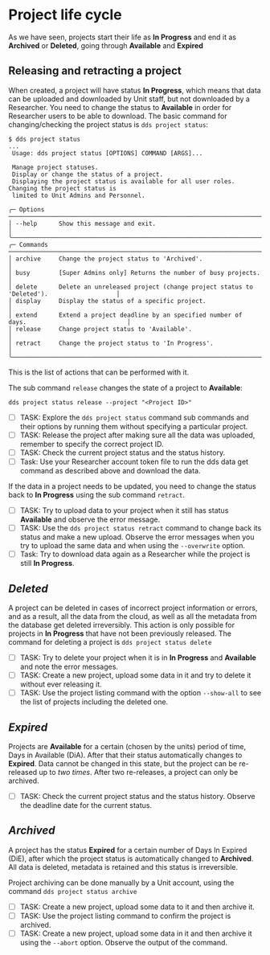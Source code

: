 # Project life cycle

As we have seen, projects start their life as **In Progress** and end it as **Archived** or **Deleted**, going through **Available** and **Expired**

## Releasing and retracting a project

When created, a project will have status **In Progress**, which means that data can be uploaded and downloaded by Unit staff, but not downloaded by a Researcher. You need to change the status to **Available** in order for Researcher users to be able to download. The basic command for changing/checking the project status is `dds project status`:

~~~
$ dds project status
...
 Usage: dds project status [OPTIONS] COMMAND [ARGS]...

 Manage project statuses.
 Display or change the status of a project.
 Displaying the project status is available for all user roles. Changing the project status is
 limited to Unit Admins and Personnel.

╭─ Options ────────────────────────────────────────────────────────────────────────────────────────╮
│ --help      Show this message and exit.                                                          │
╰──────────────────────────────────────────────────────────────────────────────────────────────────╯
╭─ Commands ───────────────────────────────────────────────────────────────────────────────────────╮
│ archive     Change the project status to 'Archived'.                                             │
│ busy        [Super Admins only] Returns the number of busy projects.                             │
│ delete      Delete an unreleased project (change project status to 'Deleted').                   │
│ display     Display the status of a specific project.                                            │
│ extend      Extend a project deadline by an specified number of days.                            │
│ release     Change project status to 'Available'.                                                │
│ retract     Change the project status to 'In Progress'.                                          │
╰──────────────────────────────────────────────────────────────────────────────────────────────────╯
~~~

This is the list of actions that can be performed with it.

The sub command `release` changes the state of a project to **Available**:

~~~
dds project status release --project "<Project ID>"
~~~

- [ ] TASK: Explore the `dds project status` command sub commands and their options by running them without specifying a particular project.
- [ ] TASK: Release the project after making sure all the data was uploaded, remember to specify the correct project ID.
- [ ] TASK: Check the current project status and the status history.
- [ ] Task: Use your Researcher account token file to run the dds data get command as described above and download the data.

If the data in a project needs to be updated, you need to change the status back to **In Progress** using the sub command `retract`.

- [ ] TASK: Try to upload data to your project when it still has status **Available** and observe the error message.
- [ ] TASK: Use the `dds project status retract` command to change back its status and make a new upload. Observe the error messages when you try to upload the same data and when using the `--overwrite` option.
- [ ] Task: Try to download data again as a Researcher while the project is still **In Progress**.

## *Deleted*

A project can be deleted in cases of incorrect project information or errors, and as a result, all the data from the cloud, as well as all the metadata from the database get deleted irreversibly. This action is only possible for projects in **In Progress** that have not been previously released. The command for deleting a project is `dds project status delete`

- [ ] TASK: Try to delete your project when it is in **In Progress** and **Available** and note the error messages.
- [ ] TASK: Create a new project, upload some data in it and try to delete it without ever releasing it.
- [ ] TASK: Use the project listing command with the option `--show-all` to see the list of projects including the deleted one.

## *Expired*

Projects are **Available** for a certain (chosen by the units) period of time, Days in Available (DiA). After that their status automatically changes to **Expired**. Data cannot be changed in this state, but the project can be re-released up to *two times*. After two re-releases, a project can only be archived.

- [ ] TASK: Check the current project status and the status history. Observe the deadline date for the current status.

## *Archived*

A project has the status **Expired** for a certain number of Days In Expired (DiE), after which the project status is automatically changed to **Archived**. All data is deleted, metadata is retained and this status is irreversible.

Project archiving can be done manually by a Unit account, using the command `dds project status archive`

- [ ] TASK: Create a new project, upload some data to it and then archive it.
- [ ] TASK: Use the project listing command to confirm the project is archived.
- [ ] TASK: Create a new project, upload some data in it and then archive it using the `--abort` option. Observe the output of the command.
